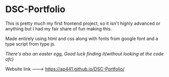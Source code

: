 # DSC-Portfolio

This is pretty much my first frontend project, so it isn't highly advanced or anything but I had my fair share of fun making this.

Made entirely using html and css along with fonts from google font and a type script from type js.

*There's also an easter egg, Good luck finding it(without looking at the code ofc)*

Website link ---> https://ap441.github.io/DSC-Portfolio/
